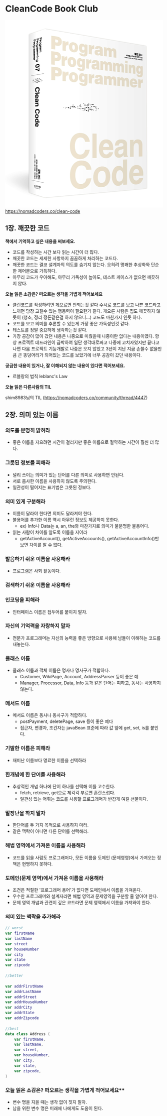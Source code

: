 # CleanCode Book Club

![clean_code](./images/clean-code.jpeg)
https://nomadcoders.co/clean-code

## 1장. 깨끗한 코드

**책에서 기억하고 싶은 내용을 써보세요.**

- 코드를 작성하는 시간 보다 읽는 시간이 더 많다.
- 깨끗한 코드는 세세한 사항까지 꼼꼼하게 처리하는 코드다.
- 깨끗한 코드는 결코 설계자의 의도를 숨기지 않는다. 오히려 명쾌한 추상화와 단순한 제어문으로 가득하다.
- 아무리 코드가 우아해도, 아무리 가독성이 높아도, 테스트 케이스가 없으면 깨끗하지 않다.

**오늘 읽은 소감은? 떠오르는 생각을 가볍게 적어보세요**

- 클린코드를 작성하려면 게으르면 안되는것 같다 수시로 코드를 보고 나쁜 코드라고 느끼면 당장 고칠수 있는 행동력이 필요한거 같다. 게으른 사람은 집도 깨끗하지 않듯이 (청소, 정리 정돈같은걸 하지 않으니...) 코드도 마찬가지 인듯 하다.
- 코드를 보고 의미를 추론할 수 있는게 가장 좋은 가독성인것 같다.
- 테스트를 정말 중요하게 생각하는것 같다.
- 가장 공감이 많이 갔던 내용은 나중으로 미뤘을때 나중이란 없다는 내용이였다. 항상 프로젝트 데드라인이 급박하여 일단 생각대로짜고 나중에 고치자였지만 끝나고나면 다음 프로젝트 기능개발로 나중은 오지 않았고 3년이 지난 지금 손쓸수 없을만큼 큰 똥덩어리가 되어있는 코드를 보았기에 너무 공감이 갔던 내용이다.

**궁금한 내용이 있거나, 잘 이해되지 않는 내용이 있다면 적어보세요.**

- 르블랑의 법칙 leblanc's Law

**오늘 읽은 다른사람의 TIL**

shim8983님의 TIL (https://nomadcoders.co/community/thread/4447)

## 2장. 의미 있는 이름

### 의도를 분명히 밝혀라

- 좋은 이름을 지으려면 시간이 걸리지만 좋은 이름으로 절약하는 시간이 훨씬 더 많다.

### 그릇된 정보를 피해라

- 널리 쓰이는 의미가 있는 단어를 다른 의미로 사용하면 안된다.
- 서로 흡사한 이름을 사용하지 않도록 주의한다.
- 일관성이 떨어지는 표기법은 그릇된 정보다.

### 의미 있게 구분해라

- 이름이 달라야 한다면 의미도 달라져야 한다.
- 불용어를 추가한 이름 역시 아무런 정보도 제공하지 못한다.
  - ex) Info나 Data는 a, an, the와 마찬가지로 의미가 불분명한 불용어다.
- 읽는 사람이 차이를 알도록 이름을 지어라
  - getActiveAccount(), getActiveAccounts(), getActiveAccountInfo()만보면 차이를 알 수 없다.

### 발음하기 쉬운 이름을 사용해라

- 프로그램은 사회 활동이다.

### 검색하기 쉬운 이름을 사용해라

### 인코딩을 피해라

- 인터페이스 이름은 접두어를 붙이지 말자.

### 자신의 기억력을 자랑하지 말자

- 전문가 프로그래머는 자신의 능력을 좋은 방향으로 사용해 남들이 이해하는 코드를 내놓는다.

### 클래스 이름

- 클래스 이름과 객체 이름은 명사나 명사구가 적합하다.
  - Customer, WikiPage, Account, AddressParser 등이 좋은 예
  - Manager, Processor, Data, Info 등과 같은 단어는 피하고, 동사는 사용하지 않는다.

### 메서드 이름

- 메서드 이름은 동사나 동사구가 적합하다.
  - postPayment, deletePage, save 등이 좋은 예다
  - 접근자, 변경자, 조건자는 javaBean 표준에 따라 값 앞에 get, set, is를 붙인다.

### 기발한 이름은 피해라

- 재미난 이름보다 명료한 이름을 선택하라

### 한개념에 한 단어를 사용해라

- 추상적인 개념 하나에 단어 하나를 선택해 이를 고수한다.
  - fetch, retrieve, get으로 제각각 부르면 혼란스럽다.
  - 일관성 있는 어휘는 코드를 사용할 프로그래머가 반갑게 여길 선물이다.

### 말장난을 하지 말자

- 한단어를 두 가지 목적으로 사용하지 마라.
- 같은 맥락이 아니면 다른 단어를 선택해라.

### 해법 영역에서 가져온 이름을 사용해라

- 코드를 읽을 사람도 프로그래머다, 모든 이름을 도메인 (문제영영)에서 가져오는 정책은 현명하지 못하다.

### 도메인(문제 영역)에서 가져온 이름을 사용해라

- 조건은 적절한 '프로그래머 용어'가 없다면 도메인에서 이름을 가져온다.
- 우수한 프로그래머와 설계자라면 해법 영역과 문제영역을 구분할 줄 알아야 한다.
- 문제 영역 개념과 관련이 깊은 코드라면 문제 영역에서 이름을 가져와야 한다.

### 의미 있는 맥락을 추가해라

```kotlin
// worst
var firstName
var lastName
var street
var houseNumber
var city
var state
var zipcode

//better

var addrFirstName
var addrLastName
var addrStreet
var addrHouseNumber
var addrCity
var addrState
var addrZipcode

//best
data class Address (
    var firstName,
    var lastName,
    var street,
    var houseNumber,
    var city,
    var state,
    var zipcode,
)
```

### 오늘 읽은 소감은? 떠오르는 생각을 가볍게 적어보세요\*\*

- 변수 명을 지을 때는 생각 없이 짓지 말자.
- 남을 위한 변수 명은 미래에 나에게도 도움이 된다.
